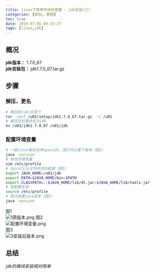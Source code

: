 ```yaml
---
title: linux下常用中间件搭建 - jdk安装(三)
categories: [原创, 教程]
toc: true
date: 2019-07-05 09:33:27
tags: [linux,jdk]
---
```


## 概况
**jdk版本：** 1.7.0_67  
**jdk安装包：** jdk1.7.0_67.tar.gz
<!--more-->
## 步骤
### 解压、更名
```bash
# 解压到/u01目录下
tar -zxvf /u01/setup/jdk1.7.0_67.tar.gz  -C /u01
# 解压完后重命名为jdk
mv /u01/jdk1.7.0_67 /u01/jdk
```

### 配置环境变量

```bash
# 一般linux都会自带openjdk，我们可以看下版本（图1）
java -version
# 修改环境变量
vim /etc/profile
# 在profile文件中添加配置（图2）
export JAVA_HOME=/u01/jdk
export PATH=$JAVA_HOME/bin:$PATH
export CLASSPATH=.:$JAVA_HOME/lib/dt.jar:$JAVA_HOME/lib/tools.jar
# 使配置生效
source /etc/profile
# 再次查看java版本（图3）
java -version
```

图1  
![1原版本.png](https://i.loli.net/2019/07/05/5d1eabb140efc77166.png)
图2  
![配置环境变量.png](https://i.loli.net/2019/07/05/5d1eabb17e4c963076.png)  
图3  
![3安装后版本.png](https://i.loli.net/2019/07/05/5d1eabb1696fa81506.png)


## 总结
*jdk的离线安装相对简单*